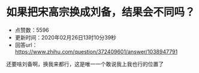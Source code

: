 # 如果把宋高宗换成刘备，结果会不同吗？
- 点赞数：5596
- 更新时间：2020年02月26日13时10分39秒
- 回答url：https://www.zhihu.com/question/372409601/answer/1038947791
<body>
 <p data-pid="Ivt7Qz6K">还要啥刘备啊，换我来都行，这是唯一一个敢说我上我也行的位置了</p>
</body>